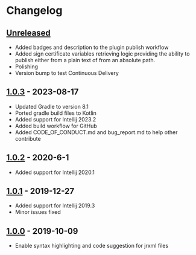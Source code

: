 # Changelog

## [Unreleased]

- Added badges and description to the plugin publish workflow
- Added sign certificate variables retrieving logic providing the ability to publish either from a plain text of from an absolute path.
- Polishing
- Version bump to test Continuous Delivery

## [1.0.3] - 2023-08-17
- Updated Gradle to version 8.1
- Ported gradle build files to Kotlin
- Added support for Intellij 2023.2
- Added build workflow for GitHub
- Added CODE_OF_CONDUCT.md and bug_report.md to help other contribute

## [1.0.2] - 2020-6-1
- Added support for Intellij 2020.1

## [1.0.1] - 2019-12-27
- Added support for Intellij 2019.3
- Minor issues fixed

## [1.0.0] - 2019-10-09
- Enable syntax highlighting and code suggestion for jrxml files

[Unreleased]: https://github.com/kLeZ/intellij-jasper-report-support/compare/v1.0.3...HEAD

[1.0.3]: https://github.com/kLeZ/intellij-jasper-report-support/compare/v1.0.2...v1.0.3
[1.0.2]: https://github.com/kLeZ/intellij-jasper-report-support/compare/v1.0.1...v1.0.2
[1.0.1]: https://github.com/kLeZ/intellij-jasper-report-support/compare/v1.0.0...v1.0.1
[1.0.0]: https://github.com/kLeZ/intellij-jasper-report-support/commits/v1.0.0
